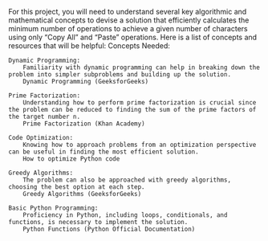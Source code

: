 For this project, you will need to understand several key algorithmic and mathematical concepts to devise a solution that efficiently calculates the minimum number of operations to achieve a given number of characters using only “Copy All” and “Paste” operations. Here is a list of concepts and resources that will be helpful:
Concepts Needed:

    Dynamic Programming:
        Familiarity with dynamic programming can help in breaking down the problem into simpler subproblems and building up the solution.
        Dynamic Programming (GeeksforGeeks)

    Prime Factorization:
        Understanding how to perform prime factorization is crucial since the problem can be reduced to finding the sum of the prime factors of the target number n.
        Prime Factorization (Khan Academy)

    Code Optimization:
        Knowing how to approach problems from an optimization perspective can be useful in finding the most efficient solution.
        How to optimize Python code

    Greedy Algorithms:
        The problem can also be approached with greedy algorithms, choosing the best option at each step.
        Greedy Algorithms (GeeksforGeeks)

    Basic Python Programming:
        Proficiency in Python, including loops, conditionals, and functions, is necessary to implement the solution.
        Python Functions (Python Official Documentation)

